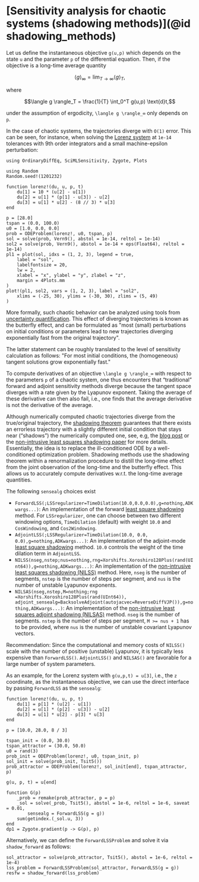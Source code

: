 # [Sensitivity analysis for chaotic systems (shadowing methods)](@id shadowing_methods)

Let us define the instantaneous objective ``g(u,p)`` which depends on the state `u`
and the parameter `p` of the differential equation. Then, if the objective is a
long-time average quantity

```math
\langle g \rangle_∞ = \lim_{T \rightarrow ∞} \langle g \rangle_T,
```

where

```math
\langle g \rangle_T = \frac{1}{T} \int_0^T g(u,p) \text{d}t,
```

under the assumption of ergodicity, ``\langle g \rangle_∞`` only depends on `p`.

In the case of chaotic systems, the trajectories diverge with ``O(1)`` error. This
can be seen, for instance, when solving the [Lorenz system](https://en.wikipedia.org/wiki/Lorenz_system) at
`1e-14` tolerances with 9th order integrators and a small machine-epsilon perturbation:

```@example chaosode
using OrdinaryDiffEq, SciMLSensitivity, Zygote, Plots

using Random
Random.seed!(1201232)

function lorenz!(du, u, p, t)
    du[1] = 10 * (u[2] - u[1])
    du[2] = u[1] * (p[1] - u[3]) - u[2]
    du[3] = u[1] * u[2] - (8 // 3) * u[3]
end

p = [28.0]
tspan = (0.0, 100.0)
u0 = [1.0, 0.0, 0.0]
prob = ODEProblem(lorenz!, u0, tspan, p)
sol = solve(prob, Vern9(), abstol = 1e-14, reltol = 1e-14)
sol2 = solve(prob, Vern9(), abstol = 1e-14 + eps(Float64), reltol = 1e-14)
pl1 = plot(sol, idxs = (1, 2, 3), legend = true,
    label = "sol",
    labelfontsize = 20,
    lw = 2,
    xlabel = "x", ylabel = "y", zlabel = "z",
    margin = 4Plots.mm
)
plot!(pl1, sol2, vars = (1, 2, 3), label = "sol2",
    xlims = (-25, 30), ylims = (-30, 30), zlims = (5, 49)
)
```

More formally, such chaotic behavior can be analyzed using tools from
[uncertainty quantification](https://docs.sciml.ai/DiffEqCallbacks/stable/uncertainty_quantification/).
This effect of diverging trajectories is known as the butterfly effect, and can be
formulated as "most (small) perturbations on initial conditions or parameters lead
to new trajectories diverging exponentially fast from the original trajectory".

The latter statement can be roughly translated to the level of sensitivity calculation
as follows: "For most initial conditions, the (homogeneous) tangent solutions grow
exponentially fast."

To compute derivatives of an objective ``\langle g \rangle_∞`` with respect to the
parameters `p` of a chaotic system, one thus encounters that “traditional” forward
and adjoint sensitivity methods diverge because the tangent space diverges with a
rate given by the Lyapunov exponent. Taking the average of these derivative can then
also fail, i.e., one finds that the average derivative is not the derivative of
the average.

Although numerically computed chaotic trajectories diverge from the true/original
trajectory, the [shadowing theorem](http://mathworld.wolfram.com/ShadowingTheorem.html) guarantees that there exists an errorless trajectory
with a slightly different initial condition that stays near (“shadows”) the numerically
computed one, see, e.g, the [blog post](https://frankschae.github.io/post/shadowing/) or the [non-intrusive least squares shadowing paper](https://arxiv.org/abs/1611.00880) for more details.
Essentially, the idea is to replace the ill-conditioned ODE by a well-conditioned
optimization problem. Shadowing methods use the shadowing theorem within a renormalization
procedure to distill the long-time effect from the joint observation of the long-time
and the butterfly effect. This allows us to accurately compute derivatives w.r.t.
the long-time average quantities.

The following `sensealg` choices exist

  - `ForwardLSS(;LSSregularizer=TimeDilation(10.0,0.0,0.0),g=nothing,ADKwargs...)`:
    An implementation of the forward [least square shadowing](https://arxiv.org/abs/1204.0159) method.
    For `LSSregularizer`, one can choose between two different windowing options,
    `TimeDilation` (default) with weight `10.0` and `CosWindowing`, and `Cos2Windowing`.
  - `AdjointLSS(;LSSRegularizer=TimeDilation(10.0, 0.0, 0.0),g=nothing,ADKwargs...)`: An
    implementation of the adjoint-mode [least square shadowing](https://arxiv.org/abs/1204.0159)
    method. `10.0` controls the weight of the time dilation term in `AdjointLSS`.
  - `NILSS(nseg,nstep;nus=nothing,rng=Xorshifts.Xoroshiro128Plus(rand(UInt64)),g=nothing,ADKwargs...)`:
    An implementation of the [non-intrusive least squares shadowing (NILSS)](https://arxiv.org/abs/1611.00880)
    method. Here, `nseg` is the number of segments, `nstep` is the number of steps per
    segment, and `nus` is the number of unstable Lyapunov exponents.
  - `NILSAS(nseg,nstep,M=nothing;rng =Xorshifts.Xoroshiro128Plus(rand(UInt64)), adjoint_sensealg=BacksolveAdjoint(autojacvec=ReverseDiffVJP()),g=nothing,ADKwargs...)`:
    An implementation of the [non-intrusive least squares adjoint shadowing (NILSAS)](https://arxiv.org/abs/1801.08674)
    method. `nseg` is the number of segments. `nstep` is the number of steps per
    segment, `M >= nus + 1` has to be provided, where `nus` is the number of unstable
    covariant Lyapunov vectors.

Recommendation: Since the computational and memory costs of `NILSS()` scale with
the number of positive (unstable) Lyapunov, it is typically less expensive than
`ForwardLSS()`. `AdjointLSS()` and `NILSAS()` are favorable for a large number
of system parameters.

As an example, for the Lorenz system with `g(u,p,t) = u[3]`, i.e., the ``z`` coordinate,
as the instantaneous objective, we can use the direct interface by passing `ForwardLSS`
as the `sensealg`:

```@example chaosode
function lorenz!(du, u, p, t)
    du[1] = p[1] * (u[2] - u[1])
    du[2] = u[1] * (p[2] - u[3]) - u[2]
    du[3] = u[1] * u[2] - p[3] * u[3]
end

p = [10.0, 28.0, 8 / 3]

tspan_init = (0.0, 30.0)
tspan_attractor = (30.0, 50.0)
u0 = rand(3)
prob_init = ODEProblem(lorenz!, u0, tspan_init, p)
sol_init = solve(prob_init, Tsit5())
prob_attractor = ODEProblem(lorenz!, sol_init[end], tspan_attractor, p)

g(u, p, t) = u[end]

function G(p)
    _prob = remake(prob_attractor, p = p)
    _sol = solve(_prob, Tsit5(), abstol = 1e-6, reltol = 1e-6, saveat = 0.01,
        sensealg = ForwardLSS(g = g))
    sum(getindex.(_sol.u, 3))
end
dp1 = Zygote.gradient(p -> G(p), p)
```

Alternatively, we can define the `ForwardLSSProblem` and solve it
via `shadow_forward` as follows:

```@example chaosode
sol_attractor = solve(prob_attractor, Tsit5(), abstol = 1e-6, reltol = 1e-4)
lss_problem = ForwardLSSProblem(sol_attractor, ForwardLSS(g = g))
resfw = shadow_forward(lss_problem)
```

